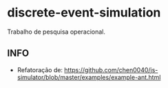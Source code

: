 # discrete-event-simulation
Trabalho de pesquisa operacional.

## INFO
 - Refatoração de: https://github.com/chen0040/js-simulator/blob/master/examples/example-ant.html
